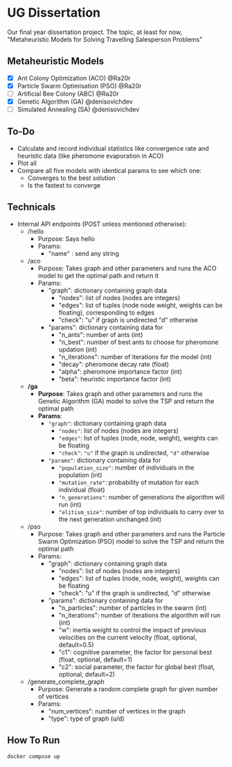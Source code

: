 # UG Dissertation

Our final year dissertation project. The topic, at least for now, "Metaheuristic Models for Solving Travelling Salesperson Problems"

## Metaheuristic Models

- [x] Ant Colony Optimization (ACO)  @Ra20r
- [x] Particle Swarm Optimisation (PSO)  @Ra20r
- [ ] Artificial Bee Colony (ABC)  @Ra20r
- [x] Genetic Algorithm (GA)  @denisovichdev
- [ ] Simulated Annealing (SA)  @denisovichdev

## To-Do

- Calculate and record individual statistics like convergence rate and heuristic data (like pheromone evaporation in ACO)
- Plot all
- Compare all five models with identical params to see which one:
  - Converges to the best solution
  - Is the fastest to converge

## Technicals

- Internal API endpoints (POST unless mentioned otherwise):
  - /hello
    - Purpose: Says hello
    - Params:
      - "name" : send any string
  - /aco
    - Purpose: Takes graph and other parameters and runs the ACO model to get the optimal path and return it
    - Params:
      - "graph": dictionary containing graph data
        - "nodes": list of nodes (nodes are integers)
        - "edges": list of tuples (node node weight, weights can be floating), corresponding to edges
        - "check": "u" if graph is undirected "d" otherwise
      - "params": dictionary containing data for
        - "n_ants": number of ants (int)
        - "n_best": number of best ants to choose for pheromone updation (int)
        - "n_iterations": number of iterations for the model (int)
        - "decay": pheromone decay rate (float)
        - "alpha": pheromone importance factor (int)
        - "beta": heuristic importance factor (int)
  - **/ga**
    - **Purpose**: Takes graph and other parameters and runs the Genetic Algorithm (GA) model to solve the TSP and return the optimal path
    - **Params**:
      - `"graph"`: dictionary containing graph data
        - `"nodes"`: list of nodes (nodes are integers)
        - `"edges"`: list of tuples (node, node, weight), weights can be floating
        - `"check"`: `"u"` if the graph is undirected, `"d"` otherwise
      - `"params"`: dictionary containing data for
        - `"population_size"`: number of individuals in the population (int)
        - `"mutation_rate"`: probability of mutation for each individual (float)
        - `"n_generations"`: number of generations the algorithm will run (int)
        - `"elitism_size"`: number of top individuals to carry over to the next generation unchanged (int)
  - /pso
    - Purpose: Takes graph and other parameters and runs the Particle Swarm Optimization (PSO) model to solve the TSP and return the optimal path
    - Params:
      - "graph": dictionary containing graph data
        - "nodes": list of nodes (nodes are integers)
        - "edges": list of tuples (node, node, weight), weights can be floating
        - "check": "u" if the graph is undirected, "d" otherwise
      - "params": dictionary containing data for
        - "n_particles": number of particles in the swarm (int)
        - "n_iterations": number of iterations the algorithm will run (int)
        - "w": inertia weight to control the impact of previous velocities on the current velocity (float, optional, default=0.5)
        - "c1": cognitive parameter, the factor for personal best (float, optional, default=1)
        - "c2": social parameter, the factor for global best (float, optional, default=2)
  - /generate_complete_graph
    - Purpose: Generate a random complete graph for given number of vertices
    - Params:
      - "num_vertices": number of vertices in the graph
      - "type": type of graph (u/d)

## How To Run

```docker compose up```
